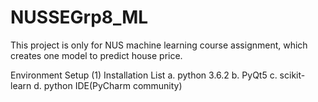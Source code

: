 # NUSSEGrp8_ML
This project is only for NUS machine learning course assignment, which creates one model to predict house price.

Environment Setup
(1) Installation List
  a. python 3.6.2
  b. PyQt5
  c. scikit-learn
	d. python IDE(PyCharm community)
